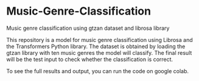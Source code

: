 # Music-Genre-Classification
Music genre classification using gtzan dataset and librosa library


This repository is a model for music genre classification using Librosa and the Transformers Python library. The dataset is obtained by loading the gtzan library with ten music genres the model will classify. The final result will be the test input to check whether the classification is correct.

To see the full results and output, you can run the code on google colab.
